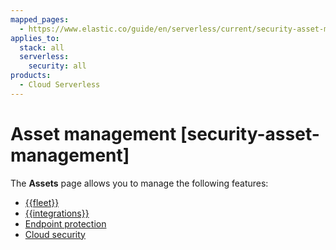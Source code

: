```yaml
---
mapped_pages:
  - https://www.elastic.co/guide/en/serverless/current/security-asset-management.html
applies_to:
  stack: all
  serverless:
    security: all
products:
  - Cloud Serverless
---
```


# Asset management [security-asset-management]

The **Assets** page allows you to manage the following features:

* [{{fleet}}](/reference/fleet/manage-elastic-agents-in-fleet.md)
* [{{integrations}}](/reference/fleet/manage-integrations.md)
* [Endpoint protection](manage-elastic-defend.md)
* [Cloud security](cloud.md)
